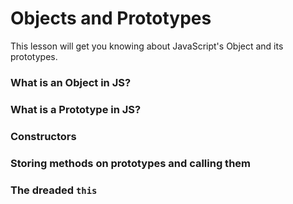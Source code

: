 # Objects and Prototypes

This lesson will get you knowing about JavaScript's Object and its prototypes.


### What is an Object in JS?


### What is a Prototype in JS?


### Constructors


### Storing methods on prototypes and calling them


### The dreaded `this`

